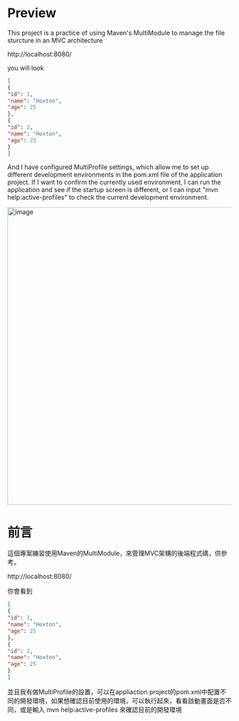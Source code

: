 # Preview

This project is a practice of using Maven's MultiModule to manage the file sturcture in an MVC architecture


http://localhost:8080/

you will look

```json
[
{
"id": 1,
"name": "Hoxton",
"age": 25
},
{
"id": 2,
"name": "Hoxton",
"age": 25
}
]
```


And I have configured MultiProfile settings, which allow me to set up different development environments in the pom.xml file of the application project. If I want to confirm the currently used environment, I can run the application and see if the startup screen is different, or I can input "mvn help:active-profiles" to check the current development environment.

<img width="670" alt="image" src="https://github.com/Hoxton019030/SpringBoot-MultiModule-MVC-Structure/assets/98711945/1c0bbe8f-45ca-4449-9e3b-230fdcf2f148">



# 前言

這個專案練習使用Maven的MultiModule，來管理MVC架構的後端程式碼，供參考。

http://localhost:8080/

你會看到


```json
[
{
"id": 1,
"name": "Hoxton",
"age": 25
},
{
"id": 2,
"name": "Hoxton",
"age": 25
}
]
```

並且我有做MultiProfile的設置，可以在appliaction project的pom.xml中配置不同的開發環境，如果想確認目前使用的環境，可以執行起來，看看啟動畫面是否不同，或是輸入
mvn help:active-profiles
來確認目前的開發環境
